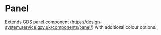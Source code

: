 # Panel

Extends GDS panel component (https://design-system.service.gov.uk/components/panel/) with additional
colour options.
